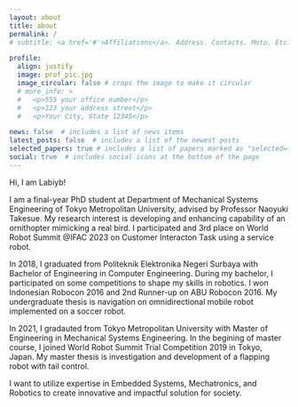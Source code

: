 ```yaml
---
layout: about
title: about
permalink: /
# subtitle: <a href='#'>Affiliations</a>. Address. Contacts. Moto. Etc.

profile:
  align: justify
  image: prof_pic.jpg
  image_circular: false # crops the image to make it circular
  # more_info: >
  #   <p>555 your office number</p>
  #   <p>123 your address street</p>
  #   <p>Your City, State 12345</p>

news: false  # includes a list of news items
latest_posts: false  # includes a list of the newest posts
selected_papers: true # includes a list of papers marked as "selected={true}"
social: true  # includes social icons at the bottom of the page
---
```


Hi, I am Labiyb!

I am a final-year PhD student at Department of Mechanical Systems Engineering of Tokyo Metropolitan University, advised by Professor Naoyuki Takesue. My research interest is developing and enhancing capability of an ornithopter mimicking a real bird. I participated and 3rd place on World Robot Summit @IFAC 2023 on Customer Interacton Task using a service robot. 

In 2018, I graduated from Politeknik Elektronika Negeri Surbaya with Bachelor of Engineering in Computer Engineering. During my bachelor, I participated on some competitions to shape my skills in robotics. I won Indonesian Robocon 2016 and 2nd Runner-up on ABU Robocon 2016. My undergraduate thesis is navigation on omnidirectional mobile robot implemented on a soccer robot.

In 2021, I gradauted from Tokyo Metropolitan University with Master of Engineering in Mechanical Systems Engineering. In the begining of master course, I joined World Robot Summit Trial Competition 2019 in Tokyo, Japan. My master thesis is investigation and development of a flapping robot with tail control. 

I want to utilize expertise in Embedded Systems, Mechatronics, and Robotics to create innovative and impactful
solution for society.

